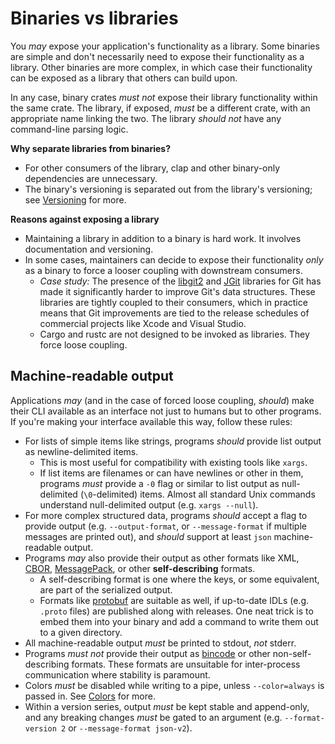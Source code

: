 # Binaries vs libraries

You *may* expose your application's functionality as a library. Some binaries are simple and don't necessarily need to expose their functionality as a library. Other binaries are more complex, in which case their functionality can be exposed as a library that others can build upon.

In any case, binary crates *must not* expose their library functionality within the same crate. The library, if exposed, *must* be a different crate, with an appropriate name linking the two. The library *should not* have any command-line parsing logic.

**Why separate libraries from binaries?**
* For other consumers of the library, clap and other binary-only dependencies are unnecessary.
* The binary's versioning is separated out from the library's versioning; see [Versioning](versioning.html) for more.

**Reasons against exposing a library**
* Maintaining a library in addition to a binary is hard work. It involves documentation and versioning.
* In some cases, maintainers can decide to expose their functionality *only* as a binary to force a looser coupling with downstream consumers.
  * *Case study:* The presence of the [libgit2](https://libgit2.org/) and [JGit](https://www.eclipse.org/jgit/) libraries for Git has made it significantly harder to improve Git's data structures. These libraries are tightly coupled to their consumers, which in practice means that Git improvements are tied to the release schedules of commercial projects like Xcode and Visual Studio.
  * Cargo and rustc are not designed to be invoked as libraries. They force loose coupling.

## Machine-readable output

Applications *may* (and in the case of forced loose coupling, *should*) make their CLI available as an interface not just to humans but to other programs. If you're making your interface available this way, follow these rules:
* For lists of simple items like strings, programs *should* provide list output as newline-delimited items.
  * This is most useful for compatibility with existing tools like `xargs`.
  * If list items are filenames or can have newlines or other in them, programs *must* provide a `-0` flag or similar to list output as null-delimited (`\0`-delimited) items. Almost all standard Unix commands understand null-delimited output (e.g. `xargs --null`).
* For more complex structured data, programs *should* accept a flag to provide output (e.g. `--output-format`, or `--message-format` if multiple messages are printed out), and *should* support at least `json` machine-readable output.
* Programs *may* also provide their output as other formats like XML, [CBOR](https://cbor.io/), [MessagePack](https://msgpack.org/index.html), or other **self-describing** formats.
  * A self-describing format is one where the keys, or some equivalent, are part of the serialized output.
  * Formats like [protobuf](https://developers.google.com/protocol-buffers) are suitable as well, if up-to-date IDLs (e.g. `.proto` files) are published along with releases. One neat trick is to embed them into your binary and add a command to write them out to a given directory.
* All machine-readable output *must* be printed to stdout, *not* stderr.
* Programs *must not* provide their output as [bincode](https://github.com/bincode-org/bincode) or other non-self-describing formats. These formats are unsuitable for inter-process communication where stability is paramount.
* Colors *must* be disabled while writing to a pipe, unless `--color=always` is passed in. See [Colors](./colors.html) for more.
* Within a version series, output *must* be kept stable and append-only, and any breaking changes *must* be gated to an argument (e.g. `--format-version 2` or `--message-format json-v2`).
